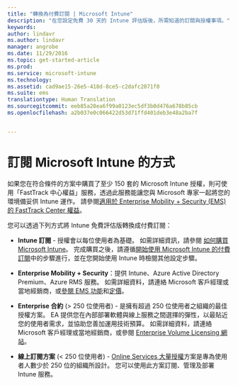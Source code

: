 ```yaml
---
title: "轉換為付費訂閱 | Microsoft Intune"
description: "在您設定免費 30 天的 Intune 評估版後，所需知道的訂閱與授權事項。"
keywords: 
author: lindavr
ms.author: lindavr
manager: angrobe
ms.date: 11/29/2016
ms.topic: get-started-article
ms.prod: 
ms.service: microsoft-intune
ms.technology: 
ms.assetid: cad9ae15-26e5-418d-8ce5-c2dafc2071f0
ms.suite: ems
translationtype: Human Translation
ms.sourcegitcommit: eeb85a28ea6f99a0123ec5df3b0d476a678b85cb
ms.openlocfilehash: a2b037e0c066422d53d71ffd401deb3e48a2ba7f


---
```


# <a name="ways-to-subscribe-to-microsoft-intune"></a>訂閱 Microsoft Intune 的方式
如果您在符合條件的方案中購買了至少 150 套的 Microsoft Intune 授權，則可使用「FastTrack 中心權益」服務，透過此服務能讓您與 Microsoft 專家一起將您的環境備妥供 Intune 運作。 請參閱[適用於 Enterprise Mobility + Security (EMS) 的 FastTrack Center 權益](https://docs.microsoft.com/enterprise-mobility/Solutions/fasttrack-center-benefit-for-enterprise-mobility-suite-ems)。

您可以透過下列方式將 Intune 免費評估版轉換成付費訂閱：

-   **Intune 訂閱** - 授權會以每位使用者為基礎。 如需詳細資訊，請參閱 [如何購買 Microsoft Intune](http://www.microsoft.com/en-us/server-cloud/products/microsoft-intune/Purchasing.aspx)。 完成購買之後，請遵循[開始使用 Microsoft Intune 的付費訂閱](/intune/get-started/start-with-a-paid-subscription-to-microsoft-intune)中的步驟進行，並在您開始使用 Intune 時檢閱其他設定步驟。

-   **Enterprise Mobility + Security**：提供 Intune、Azure Active Directory Premium、Azure RMS 服務。 如需詳細資料，請連絡 Microsoft 客戶經理或當地經銷商，或[參閱 EMS 功能](https://www.microsoft.com/en-us/server-cloud/enterprise-mobility/overview.aspx)和[定價](http://www.microsoft.com/en-us/server-cloud/products/enterprise-mobility-suite/Purchasing.aspx)。

-   **Enterprise 合約** (&gt; 250 位使用者) - 是擁有超過 250 位使用者之組織的最佳授權方案。 EA 提供您在內部部署軟體與線上服務之間選擇的彈性，以最貼近您的使用者需求，並協助您善加運用技術預算。 如需詳細資料，請連絡 Microsoft 客戶經理或當地經銷商，或參閱 [Enterprise Volume Licensing 網站](http://www.microsoft.com/licensing/licensing-options/enterprise.aspx)。

-   **線上訂閱方案** (&lt; 250 位使用者) - [Online Services 大量授權](http://www.microsoft.com/licensing/online-services/default.aspx)方案是專為使用者人數少於 250 位的組織所設計。 您可以使用此方案訂閱、管理及部署 Intune 服務。



<!--HONumber=Nov16_HO5-->


